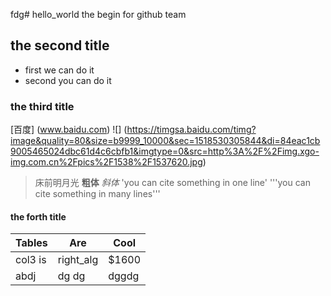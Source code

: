 fdg# hello_world
the begin for github team
## the second title
- first we can do it
- second you can do it
### the third title
[百度] (www.baidu.com)
![] (https://timgsa.baidu.com/timg?image&quality=80&size=b9999_10000&sec=1518530305844&di=84eac1cb9005465024dbc61d4c6cbfb1&imgtype=0&src=http%3A%2F%2Fimg.xgo-img.com.cn%2Fpics%2F1538%2F1537620.jpg)
> 床前明月光
**粗体**
*斜体*
'you can cite something in one line'
'''you can cite 
something in
many
lines'''
#### the forth title
|Tables |Are |Cool |
|-------|----|-----|
|col3 is|right_alg | $1600|
|abdj|dg dg|dggdg |
